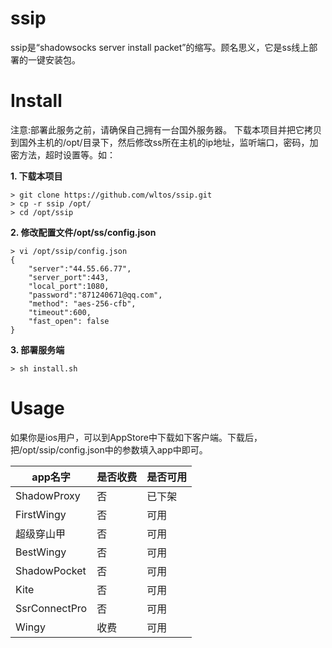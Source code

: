 # ssip
ssip是“shadowsocks server install packet”的缩写。顾名思义，它是ss线上部署的一键安装包。

# Install
注意:部署此服务之前，请确保自己拥有一台国外服务器。
下载本项目并把它拷贝到国外主机的/opt/目录下，然后修改ss所在主机的ip地址，监听端口，密码，加密方法，超时设置等。如：

**1. 下载本项目**
```
> git clone https://github.com/wltos/ssip.git
> cp -r ssip /opt/
> cd /opt/ssip
```
**2. 修改配置文件/opt/ss/config.json**
```
> vi /opt/ssip/config.json
{
    "server":"44.55.66.77",
    "server_port":443,
    "local_port":1080,
    "password":"871240671@qq.com",
    "method": "aes-256-cfb",
    "timeout":600,
    "fast_open": false
}
```
**3. 部署服务端**
```
> sh install.sh
```

# Usage
如果你是ios用户，可以到AppStore中下载如下客户端。下载后，把/opt/ssip/config.json中的参数填入app中即可。

|   app名字      | 是否收费 | 是否可用 | 
| -----------    | :-       | :- | 
| ShadowProxy    | 否       | 已下架 | 
| FirstWingy     | 否       | 可用 | 
| 超级穿山甲     | 否       | 可用 |
| BestWingy      | 否       | 可用 |
| ShadowPocket   | 否       | 可用 |
| Kite           | 否       | 可用 |
| SsrConnectPro  | 否       | 可用 |
| Wingy          | 收费     | 可用 |
